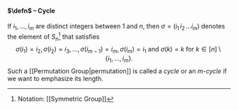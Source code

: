 #### $\defn$ – Cycle
If $i_1, \dots, i_m$ are distinct integers between $1$ and $n$, then $\sigma=(i_1 \, i_2 \, \dots i_m)$ denotes the element of $S_n$[^1] that satisfies 
$$\sigma(i_1)=i_2, \sigma(i_2)=i_3, \dots, \sigma(i_{m-1})=i_m, \sigma(i_m)=i_1 \text{ and } \sigma(k)=k \text{ for } k\in[n] \setminus \{i_1, \dots, i_m\}.$$ Such a [[Permutation Group|permutation]] is called a *cycle* or an $m$-*cycle* if we want to emphasize its length. 

[^1]: Notation: [[Symmetric Group]]

